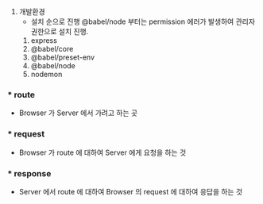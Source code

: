 1. 개발환경
   - 설치 순으로 진행 @babel/node 부터는 permission 에러가 발생하여 관리자 권한으로 설치 진행.
   1. express
   1. @babel/core
   1. @babel/preset-env
   1. @babel/node
   1. nodemon

### \* route

- Browser 가 Server 에서 가려고 하는 곳

### \* request

- Browser 가 route 에 대하여 Server 에게 요청을 하는 것

### \* response

- Server 에서 route 에 대하여 Browser 의 request 에 대하여 응답을 하는 것
